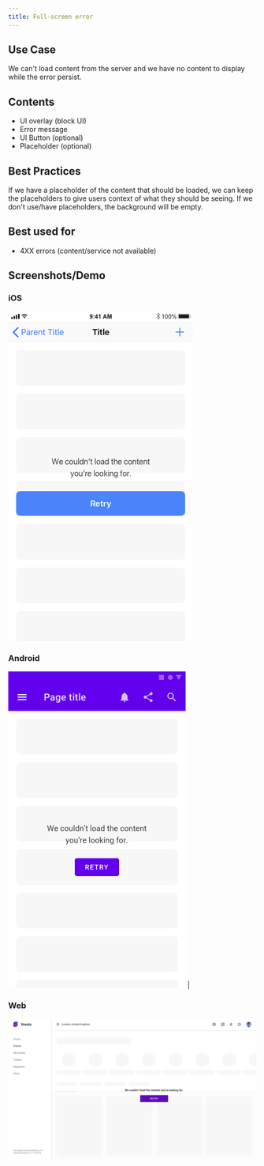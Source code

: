 ```yaml
---
title: Full-screen error
---
```


## Use Case
We can't load content from the server and we have no content to display while the error persist.

## Contents
* UI overlay (block UI)
* Error message
* UI Button (optional)
* Placeholder (optional)

## Best Practices
If we have a placeholder of the content that should be loaded, we can keep the placeholders to give users context of what they should be seeing. If we don't use/have placeholders, the background will be empty.

## Best used for
* 4XX errors (content/service not available)

## Screenshots/Demo

### iOS 
![](fullscreen-error-ios.png)

### Android
![](fullscreen-error-android.png) |

### Web
![](fullscreen-error-web.png)
